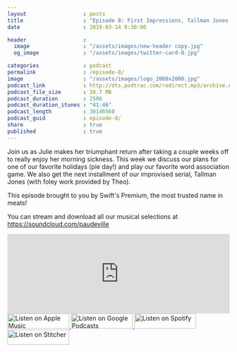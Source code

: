 ```yaml
---
layout                  : posts
title                   : "Episode 8: First Impressions, Tallman Jones 2, Snake Powers"
date                    : 2019-03-14 8:30:00

header                  : 
  image                 : "/assets/images/new-header copy.jpg"
  og_image              : "/assets/images/twitter-card-8.jpg"

categories              : podcast
permalink               : /episode-8/
image                   : "/assets/images/logo_2000x2000.jpg"
podcast_link            : http://dts.podtrac.com/redirect.mp3/archive.org/download/paudeville-ep-8/paudeville-ep-8.mp3
podcast_file_size       : 28.7 MB
podcast_duration        : 2506
podcast_duration_itunes : "41:46"
podcast_length          : 30146560
podcast_guid            : episode-8/
share                   : true
published               : true 
---
```

Join us as Julie makes her triumphant return after taking a couple weeks off to really enjoy her morning sickness. This week we discuss our plans for one of our favorite holidays (pie day!) and play our favorite word association game. We also get the next installment of our improvised serial, Tallman Jones (with foley work provided by Theo).

This episode brought to you by Swift's Premium, the most trusted name in meats!

You can stream and download all our musical selections at <a href="https://soundcloud.com/paudeville">https://soundcloud.com/paudeville</a>

<iframe scrolling="no" frameborder="0" style="width:100%;height:180px;border:0;overflow:hidden;" width="100%" height="180" src="https://app.stitcher.com/splayer/f/363388/59412683?el=0&refid=stpr"></iframe>

<a href="https://itunes.apple.com/us/podcast/paudeville/id1450915591">
	<img src='{{ site.url }}{{ site.baseurl }}/assets/images/US_UK_Apple_Podcasts_Listen_Badge_RGB_140x34.png' width='140px' height='34' alt='Listen on Apple Music'/>
</a>
<a href="https://play.google.com/music/m/Igre2ostm2ltqiq4sabzzrl5jcy?t=Paudeville">
	<img src='{{ site.url }}{{ site.baseurl }}/assets/images/google_podcasts_badge_140x34.png' width='140px' height='34' alt='Listen on Google Podcasts'/>
</a>
<a href="https://open.spotify.com/show/4q5RNUUtU4XFqsymP7dcTw">
	<img src='{{ site.url }}{{ site.baseurl }}/assets/images/Spotify_Listen_Badge_RGB_140x34.png' width='140px' height='34' alt='Listen on Spotify'/>
</a>
<a href="https://www.stitcher.com/s?fid=363388&refid=stpr">
	<img src='{{ site.url }}{{ site.baseurl }}/assets/images/Stitcher_Listen_Badge_Color_Dark_BG_140x34.png' width='140px' height='34' alt='Listen on Stitcher'/>
</a>
